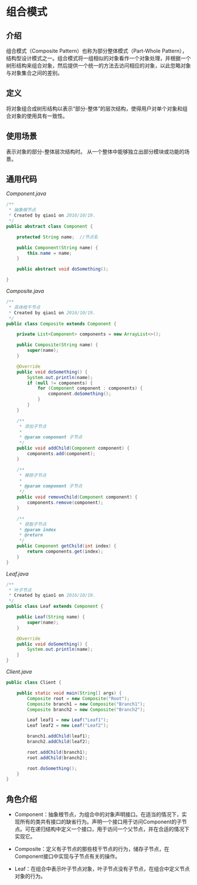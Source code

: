 # 组合模式

## 介绍

  组合模式（Composite Pattern）也称为部分整体模式（Part-Whole Pattern），结构型设计模式之一。组合模式将一组相似的对象看作一个对象处理，并根据一个树形结构来组合对象，然后提供一个统一的方法去访问相应的对象，以此忽略对象与对象集合之间的差别。

## 定义

  将对象组合成树形结构以表示“部分-整体”的层次结构，使得用户对单个对象和组合对象的使用具有一致性。

## 使用场景

  表示对象的部分-整体层次结构时。
  从一个整体中能够独立出部分模块或功能的场景。

## 通用代码

*Component.java*
```java
/**
 * 抽象根节点
 * Created by qiao1 on 2016/10/19.
 */
public abstract class Component {

    protected String name;  //节点名

    public Component(String name) {
        this.name = name;
    }

    public abstract void doSomething();

}
```

*Composite.java*
```java
/**
 * 具体枝干节点
 * Created by qiao1 on 2016/10/19.
 */
public class Composite extends Component {

    private List<Component> components = new ArrayList<>();

    public Composite(String name) {
        super(name);
    }

    @Override
    public void doSomething() {
        System.out.println(name);
        if (null != components) {
            for (Component component : components) {
                component.doSomething();
            }
        }
    }

    /**
     * 添加子节点
     *
     * @param component 子节点
     */
    public void addChild(Component component) {
        components.add(component);
    }

    /**
     * 移除子节点
     *
     * @param component 子节点
     */
    public void removeChild(Component component) {
        components.remove(component);
    }

    /**
     * 获取子节点
     * @param index
     * @return
     */
    public Component getChild(int index) {
        return components.get(index);
    }
}
```
*Leaf.java*
```java
/**
 * 叶子节点
 * Created by qiao1 on 2016/10/19.
 */
public class Leaf extends Component {

    public Leaf(String name) {
        super(name);
    }

    @Override
    public void doSomething() {
        System.out.println(name);
    }
}
```

*Client.java*
```java
public class Client {

    public static void main(String[] args) {
        Composite root = new Composite("Root");
        Composite branch1 = new Composite("Branch1");
        Composite branch2 = new Composite("Branch2");

        Leaf leaf1 = new Leaf("Leaf1");
        Leaf leaf2 = new Leaf("Leaf2");

        branch1.addChild(leaf1);
        branch2.addChild(leaf2);

        root.addChild(branch1);
        root.addChild(branch2);

        root.doSomething();
    }
}
```

## 角色介绍

* Component：抽象根节点，为组合中的对象声明接口。在适当的情况下，实现所有的类共有接口的缺省行为。声明一个接口用于访问Component的子节点。可在递归结构中定义一个接口，用于访问一个父节点，并在合适的情况下实现它。

* Composite：定义有子节点的那些枝干节点的行为，储存子节点，在Component接口中实现与子节点有关的操作。

* Leaf：在组合中表示叶子节点对象，叶子节点没有子节点，在组合中定义节点对象的行为。

